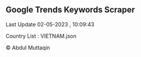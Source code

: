 

## Google Trends Keywords Scraper 
 
Last Update 02-05-2023 , 10:09:43

Country List :
VIETNAM.json



© Abdul Muttaqin 
